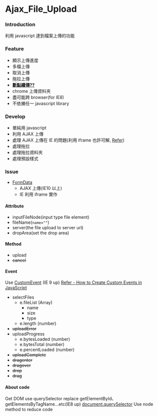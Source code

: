 Ajax_File_Upload
================

### Introduction

利用 javascript 達到檔案上傳的功能

### Feature

* 顯示上傳進度
* 多檔上傳
* 取消上傳
* 拖拉上傳
* **[斷點續傳??](http://www.resumablejs.com/)**
* chrome 上傳資料夾
* 盡可能跨 browser(for IE8)
* 不依攋任一 javascript library

### Develop

* 單純用 javascript
* 利用 AJAX 上傳
* 處理 AJAX 上傳在 IE 的問題(利用 iframe 也許可解, [Refer](http://malsup.com/jquery/form/))
* 處理拖拉
* 處理拖拉資料夾
* 處理預設樣式

### Issue

* [FormData](https://developer.mozilla.org/en-US/docs/Web/API/FormData)
  * AJAX 上傳(IE10 以上)
  * IE 利用 iframe 實作

#### Attribute

* inputFileNode(input type file element)
* fileName(```name=""```)
* server(the file upload to server url)
* dropArea(set the drop area)

#### Method

* upload
* ~~cancel~~

#### Event

Use [CustomEvent](https://developer.mozilla.org/en-US/docs/Web/API/CustomEvent) (IE 9 up)
[Refer - How to Create Custom Events in JavaScript](http://www.sitepoint.com/javascript-custom-events/)

* selectFiles
  * e.fileList (Array)
      * name
      * size
      * type
  * e.length (number)
* ~~uploadError~~
* uploadProgress
  * e.bytesLoaded (number)
  * e.bytesTotal (number)
  * e.percentLoaded (number)
* ~~uploadComplete~~
* ~~dragenter~~
* ~~dragover~~
* ~~drop~~
* ~~drag~~

#### About code

Get DOM use querySelector replace getElementById、getElementsByTagName...etc(IE8 up)
[document.querySelector](https://developer.mozilla.org/en-US/docs/Web/API/document.querySelector)
Use node method to reduce code
